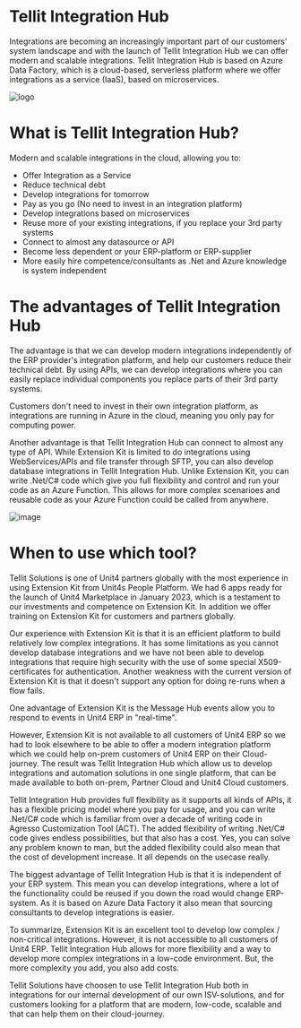 # Tellit Integration Hub

Integrations are becoming an increasingly important part of our customers' system landscape and with the launch of Tellit Integration Hub we can offer modern and scalable integrations. Tellit Integration Hub is based on Azure Data Factory, which is a cloud-based, serverless platform where we offer integrations as a service (IaaS), based on microservices.

![logo](https://user-images.githubusercontent.com/112073908/219849723-51d2b7fe-427c-4978-8375-de881e1af79f.png)


# What is Tellit Integration Hub?

Modern and scalable integrations in the cloud, allowing you to:

- Offer Integration as a Service
- Reduce technical debt
- Develop integrations for tomorrow
- Pay as you go (No need to invest in an integration platform)
- Develop integrations based on microservices
- Reuse more of your existing integrations, if you replace your 3rd party systems
- Connect to almost any datasource or API
- Become less dependent or your ERP-platform or ERP-supplier
- More easily hire competence/consultants as .Net and Azure knowledge is system independent


# The advantages of Tellit Integration Hub

The advantage is that we can develop modern integrations independently of the ERP provider's integration platform, and help our customers reduce their technical debt. By using APIs, we can develop integrations where you can easily replace individual components you replace parts of their 3rd party systems.

Customers don't need to invest in their own integration platform, as integrations are running in Azure in the cloud, meaning you only pay for computing power.

Another advantage is that Tellit Integration Hub can connect to almost any type of API.
While Extension Kit is limited to do integrations using WebServices/APIs and file transfer through SFTP, you can also develop database integrations in Tellit Integration Hub. Unlike Extension Kit, you can write .Net/C# code which give you full flexibility and control and run your code as an Azure Function.
This allows for more complex scenarioes and reusable code as your Azure Function could be called from anywhere.

![image](https://user-images.githubusercontent.com/112073908/219850431-615bbf95-0698-4fd1-8e8c-a86903216f49.png)


# When to use which tool?

Tellit Solutions is one of Unit4 partners globally with the most experience in using Extension Kit from Unit4s People Platform.
We had 6 apps ready for the launch of Unit4 Marketplace in January 2023, which is a testament to our investments and competence on Extension Kit.
In addition we offer training on Extension Kit for customers and partners globally.

Our experience with Extension Kit is that it is an efficient platform to build relatively low complex integrations. It has some limitations as you cannot develop database integrations and we have not been able to develop integrations that require high security with the use of some special X509-certificates for authentication. Another weakness with the current version of Extension Kit is that it doesn't support any option for doing re-runs when a flow fails.

One advantage of Extension Kit is the Message Hub events allow you to respond to events in Unit4 ERP in "real-time".

However, Extension Kit is not available to all customers of Unit4 ERP so we had to look elsewhere to be able to offer a modern integration platform which we could help on-prem customers of Unit4 ERP on their Cloud-journey. The result was Tellit Integration Hub which allow us to develop integrations and automation solutions in one single platform, that can be made available to both on-prem, Partner Cloud and Unit4 Cloud customers.

Tellit Integration Hub provides full flexibility as it supports all kinds of APIs, it has a flexible pricing model where you pay for usage, and you can write .Net/C# code which is familiar from over a decade of writing code in Agresso Customization Tool (ACT). The added flexibility of writing .Net/C# code gives endless possibilities, but that also has a cost. Yes, you can solve any problem known to man, but the added flexibility could also mean that the cost of development increase. It all depends on the usecase really.

The biggest advantage of Tellit Integration Hub is that it is independent of your ERP system. This mean you can develop integrations, where a lot of the functionality could be reused if you down the road would change ERP-system. As it is based on Azure Data Factory it also mean that sourcing consultants to develop integrations is easier.

To summarize, Extension Kit is an excellent tool to develop low complex / non-critical integrations. However, it is not accessible to all customers of Unit4 ERP.
Tellit Integration Hub allows for more flexibility and a way to develop more complex integrations in a low-code environment. But, the more complexity you add, you also add costs.

Tellit Solutions have choosen to use Tellit Integration Hub both in integrations for our internal development of our own ISV-solutions, and for customers looking for a platform that are modern, low-code, scalable and that can help them on their cloud-journey.


